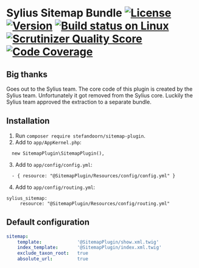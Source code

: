 # Sylius Sitemap Bundle [![License](https://img.shields.io/packagist/l/stefandoorn/sitemap-plugin.svg)](https://packagist.org/packages/stefandoorn/sitemap-plugin) [![Version](https://img.shields.io/packagist/v/stefandoorn/sitemap-plugin.svg)](https://packagist.org/packages/stefandoorn/sitemap-plugin) [![Build status on Linux](https://img.shields.io/travis/stefandoorn/sitemap-plugin/master.svg)](http://travis-ci.org/stefandoorn/sitemap-plugin) [![Scrutinizer Quality Score](https://img.shields.io/scrutinizer/g/stefandoorn/sitemap-plugin.svg)](https://scrutinizer-ci.com/g/stefandoorn/sitemap-plugin/) [![Code Coverage](https://scrutinizer-ci.com/g/stefandoorn/sitemap-plugin/badges/coverage.png?b=master)](https://scrutinizer-ci.com/g/stefandoorn/sitemap-plugin/?branch=master)

## Big thanks

Goes out to the Sylius team. The core code of this plugin is created by the Sylius team.
Unfortunately it got removed from the Sylius core. Luckily the Sylius team approved the 
extraction to a separate bundle.

## Installation

1. Run `composer require stefandoorn/sitemap-plugin`.
2. Add to `app/AppKernel.php`:

```
  new SitemapPlugin\SitemapPlugin(),
```

3. Add to `app/config/config.yml`: 

```
  - { resource: "@SitemapPlugin/Resources/config/config.yml" }
```

4. Add to `app/config/routing.yml`: 

```
sylius_sitemap:
     resource: "@SitemapPlugin/Resources/config/routing.yml"
```

## Default configuration

```yaml
sitemap:
    template:             '@SitemapPlugin/show.xml.twig'
    index_template:       '@SitemapPlugin/index.xml.twig'
    exclude_taxon_root:   true
    absolute_url:         true
```
